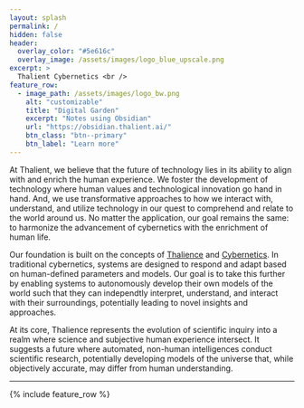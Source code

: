 ```yaml
---
layout: splash
permalink: /
hidden: false
header:
  overlay_color: "#5e616c"
  overlay_image: /assets/images/logo_blue_upscale.png
excerpt: >
  Thalient Cybernetics <br />
feature_row:
  - image_path: /assets/images/logo_bw.png
    alt: "customizable"
    title: "Digital Garden"
    excerpt: "Notes using Obsidian"
    url: "https://obsidian.thalient.ai/"
    btn_class: "btn--primary"
    btn_label: "Learn more"
---
```

At Thalient, we believe that the future of technology lies in its ability to align with and enrich the human experience. We foster the development of technology where human values and technological innovation go hand in hand. And, we use transformative approaches to how we interact with, understand, and utilize technology in our quest to comprehend and relate to the world around us. No matter the application, our goal remains the same: to harmonize the advancement of cybernetics with the enrichment of human life.

Our foundation is built on the concepts of [Thalience](https://www.kschroeder.com/my-books/ventus/thalience) and [Cybernetics](https://en.wikipedia.org/wiki/Cybernetics:_Or_Control_and_Communication_in_the_Animal_and_the_Machine). In traditional cybernetics, systems are designed to respond and adapt based on human-defined parameters and models. Our goal is to take this further by enabling systems to autonomously develop their own models of the world such that they can independtly interpret, understand, and interact with their surroundings, potentially leading to novel insights and approaches.

At its core, Thalience represents the evolution of scientific inquiry into a realm where science and subjective human experience intersect. It suggests a future where automated, non-human intelligences conduct scientific research, potentially developing models of the universe that, while objectively accurate, may differ from human understanding.

---

{% include feature_row %}
